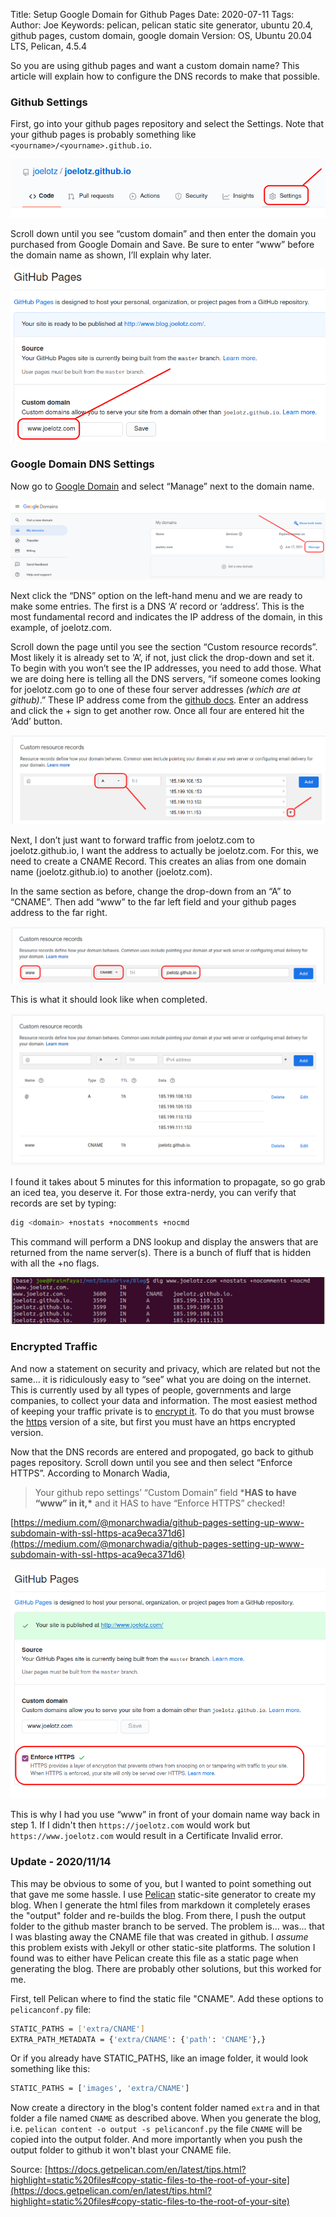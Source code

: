 Title: Setup Google Domain for Github Pages
Date: 2020-07-11
Tags: 
Author: Joe
Keywords: pelican, pelican static site generator, ubuntu 20.4, github pages, custom domain, google domain
Version: OS, Ubuntu 20.04 LTS, Pelican, 4.5.4

So you are using github pages and want a custom domain name? This article will explain how to configure the DNS records to make that possible. 

### Github Settings

First, go into your github pages repository and select the Settings. Note that your github pages is probably something like `<yourname>/<yourname>.github.io`.

![customdomain-00](/images/2020/customdomain-00.png)

Scroll down until you see “custom domain” and then enter the domain you purchased from Google Domain and Save. Be sure to enter “www” before the domain name as shown, I’ll explain why later.

![customdomain-01](/images/2020/customdomain-01.png)

### Google Domain DNS Settings

Now go to [Google Domain](https://domains.google.com/m/registrar/) and select “Manage” next to the domain name. 

![customdomain-08](/images/2020/customdomain-08.png)

Next click the “DNS” option on the left-hand menu and we are ready to make some entries. The first is a DNS ‘A’ record or ‘address’. This is the most fundamental record and indicates the IP address of the domain, in this example, of joelotz.com. 

Scroll down the page until you see the section “Custom resource records”. Most likely it is already set to ‘A’, if not, just click the drop-down and set it. To begin with you won’t see the IP addresses, you need to add those. What we are doing here is telling all the DNS servers, “if someone comes looking for joelotz.com go to one of these four server addresses *(which are at github)*.” These IP address come from the [github docs](https://docs.github.com/en/github/working-with-github-pages/managing-a-custom-domain-for-your-github-pages-site#configuring-a-records-with-your-dns-provider). Enter an address and click the + sign to get another row. Once all four are entered hit the ‘Add’ button.

![customdomain-02](/images/2020/customdomain-02.png)

Next, I don’t just want to forward traffic from joelotz.com to joelotz.github.io, I want the address to actually be joelotz.com. For this, we need to create a CNAME Record. This creates an alias from one domain name (joelotz.github.io) to another (joelotz.com).

In the same section as before, change the drop-down from an “A” to “CNAME”. Then add “www” to the far left field and your github pages address to the far right.

![customdomain-03](/images/2020/customdomain-03.png)

This is what it should look like when completed.

![customdomain-04](/images/2020/customdomain-04.png)

I found it takes about 5 minutes for this information to propagate, so go grab an iced tea, you deserve it. For those extra-nerdy, you can verify that records are set by typing:

```bash
dig <domain> +nostats +nocomments +nocmd
```
This command will perform a DNS lookup and display the answers that are returned from the name server(s). There is a bunch of fluff that is hidden with all the +no flags. 

![customdomain-06](/images/2020/customdomain-06.png)

### Encrypted Traffic

And now a statement on security and privacy, which are related but not the same… it is ridiculously easy to “see” what you are doing on the internet. This is currently used by all types of people, governments and large companies, to collect your data and information. The most easiest method of keeping your traffic private is to [encrypt it](https://www.eff.org/deeplinks/2018/12/how-https-everywhere-keeps-protecting-users-increasingly-encrypted-web). To do that you must browse the <u>https</u> version of a site, but first you must have an https encrypted version. 

Now that the DNS records are entered and propogated, go back to github pages repository. Scroll down until you see and then select “Enforce HTTPS”. According to Monarch Wadia, 

> Your github repo settings’ “Custom Domain” field ***HAS to have “www” in it,\*** and it HAS to have “Enforce HTTPS” checked!

[https://medium.com/@monarchwadia/github-pages-setting-up-www-subdomain-with-ssl-https-aca9eca371d6](https://medium.com/@monarchwadia/github-pages-setting-up-www-subdomain-with-ssl-https-aca9eca371d6)

![customdomain-07](/images/2020/customdomain-07.png)

This is why I had you use “www” in front of your domain name way back in step 1. If I didn't then `https://joelotz.com` would work but `https://www.joelotz.com` would result in a Certificate Invalid error. 

### Update  - 2020/11/14

This may be obvious to some of you, but I wanted to point something out that gave me some hassle. I use [Pelican](https://pypi.org/project/pelican/) static-site generator to create my blog. When I generate the html files from markdown it completely erases the "output" folder and re-builds the blog. From there, I push the output folder to the github master branch to be served. The problem is... was... that I was blasting away the CNAME file that was created in github. I *assume* this problem exists with Jekyll or other static-site platforms. The solution I found was to either have Pelican create this file as a static page when generating the blog. There are probably other solutions, but this worked for me.

First, tell Pelican where to find the static file "CNAME". Add these options to `pelicanconf.py` file:
```bash
STATIC_PATHS = ['extra/CNAME']
EXTRA_PATH_METADATA = {'extra/CNAME': {'path': 'CNAME'},}
```
Or if you already have STATIC_PATHS, like an image folder, it would look something like this:
```bash
STATIC_PATHS = ['images', 'extra/CNAME']
```
Now create a directory in the blog's content folder named `extra` and in that folder a file named `CNAME` as described above. When you generate the blog, i.e. `pelican content -o output -s pelicanconf.py` the file `CNAME` will be copied into the output folder. And more importantly when you push the output folder to github it won't blast your CNAME file. 

Source: [https://docs.getpelican.com/en/latest/tips.html?highlight=static%20files#copy-static-files-to-the-root-of-your-site](https://docs.getpelican.com/en/latest/tips.html?highlight=static%20files#copy-static-files-to-the-root-of-your-site)